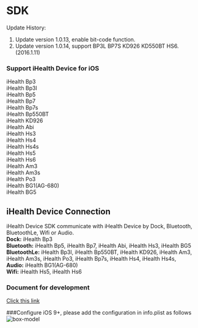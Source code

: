 # SDK
Update History:  
1. Update version 1.0.13, enable bit-code function.  
2. Update version 1.0.14, support BP3L BP7S KD926 KD550BT HS6.(2016.1.11)


### Support iHealth Device for iOS

iHealth Bp3  
iHealth Bp3l  
iHealth Bp5  
iHealth Bp7  
iHealth Bp7s  
iHealth Bp550BT  
iHealth KD926  
iHealth Abi  
iHealth Hs3  
iHealth Hs4  
iHealth Hs4s  
iHealth Hs5  
iHealth Hs6  
iHealth Am3  
iHealth Am3s  
iHealth Po3  
iHealth BG1(AG-680)  
iHealth BG5 


## iHealth Device Connection 

iHealth Device SDK communicate with iHealth Device by Dock, Bluetooth, BluetoothLe, Wifi or Audio.  
**Dock:** iHealth Bp3  
**Bluetooth:** iHealth Bp5, iHealth Bp7,  iHealth Abi, iHealth Hs3,  iHealth BG5  
**BluetoothLe:** iHealth Bp3l, iHealth Bp550BT, iHealth KD926, iHealth Am3, iHealth Am3s, iHealth Po3, iHealth Bp7s, iHealth Hs4, iHealth Hs4s,  
**Audio:** iHealth BG1(AG-680)  
**Wifi:** iHealth Hs5, iHealth Hs6



### Document for development
[Click this link](https://github.com/iHealthLabs/IOS-SDK/tree/master/%20Document)


###Configure
iOS 9+, please add the configuration in info.plist as follows
![box-model](https://github.com/iHealthLabs/IOS-SDK/blob/master/Public/ConfigureForIOS9.png?raw=true)
